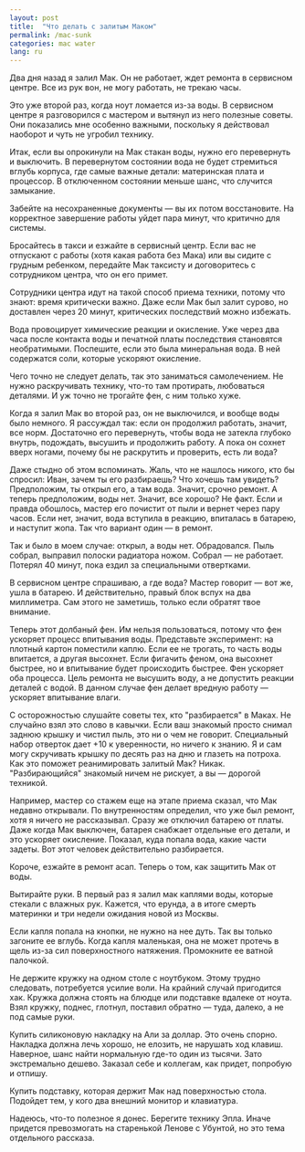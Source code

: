 ```yaml
---
layout: post
title:  "Что делать с залитым Маком"
permalink: /mac-sunk
categories: mac water
lang: ru
---
```


Два дня назад я залил Мак. Он не работает, ждет ремонта в сервисном центре. Все из рук вон, не могу работать, не трекаю часы.

Это уже второй раз, когда ноут ломается из-за воды. В сервисном центре я разговорился с мастером и вытянул из него полезные советы. Они показались мне особенно важными, поскольку я действовал наоборот и чуть не угробил технику.

Итак, если вы опрокинули на Мак стакан воды, нужно его перевернуть и выключить. В перевернутом состоянии вода не будет стремиться вглубь корпуса, где самые важные детали: материнская плата и процессор. В отключенном состоянии меньше шанс, что случится замыкание.

Забейте на несохраненные документы — вы их потом восстановите. На корректное завершение работы уйдет пара минут, что критично для системы.

Бросайтесь в такси и езжайте в сервисный центр. Если вас не отпускают с работы (хотя какая работа без Мака) или вы сидите с грудным ребенком, передайте Мак таксисту и договоритесь с сотрудником центра, что он его примет.

Сотрудники центра идут на такой способ приема техники, потому что знают: время критически важно. Даже если Мак был залит сурово, но доставлен через 20 минут, критических последствий можно избежать.

Вода провоцирует химические реакции и окисление. Уже через два часа после контакта воды и печатной платы последствия становятся необратимыми. Поспешите, если это была минеральная вода. В ней содержатся соли, которые ускоряют окисление.

Чего точно не следует делать, так это заниматься самолечением. Не нужно раскручивать технику, что-то там протирать, любоваться деталями. И уж точно не трогайте фен, с ним только хуже.

Когда я залил Мак во второй раз, он не выключился, и вообще воды было немного. Я рассуждал так: если он продолжил работать, значит, все норм. Достаточно его перевернуть, чтобы вода не затекла глубоко внутрь, подождать, высушить и продолжить работу. А пока он сохнет вверх ногами, почему бы не раскрутить и проверить, есть ли вода?

Даже стыдно об этом вспоминать. Жаль, что не нашлось никого, кто бы спросил: Иван, зачем ты его разбираешь? Что хочешь там увидеть? Предположим, ты открыл его, а там вода. Значит, срочно ремонт. А теперь предположим, воды нет. Значит, все хорошо? Не факт. Если и правда обошлось, мастер его почистит от пыли и вернет через пару часов. Если нет, значит, вода вступила в реакцию, впиталась в батарею, и наступит жопа. Так что вариант один — в ремонт.

Так и было в моем случае: открыл, а воды нет. Обрадовался. Пыль собрал, выправил полоски радиатора ножом. Собрал — не работает. Потерял 40 минут, пока ездил за специальными отвертками.

В сервисном центре спрашиваю, а где вода? Мастер говорит — вот же, ушла в батарею. И действительно, правый блок вспух на два миллиметра. Сам этого не заметишь, только если обратят твое внимание.

Теперь этот долбаный фен. Им нельзя пользоваться, потому что фен ускоряет процесс впитывания воды. Представьте эксперимент: на плотный картон поместили каплю. Если ее не трогать, то часть воды впитается, а другая высохнет. Если фигачить феном, она высохнет быстрее, но и впитывание будет происходить быстрее. Фен ускоряет оба процесса. Цель ремонта не высушить воду, а не допустить реакции деталей с водой. В данном случае фен делает вредную работу — ускоряет впитывание влаги.

С осторожностью слушайте советы тех, кто "разбирается" в Маках. Не случайно взял это слово в кавычки. Если ваш знакомый просто снимал заднюю крышку и чистил пыль, это ни о чем не говорит. Специальный набор отверток дает +10 к уверенности, но ничего к знанию. Я и сам могу скручивать крышку по десять раз на дню и глазеть на потроха. Как это поможет реанимировать залитый Мак? Никак. "Разбирающийся" знакомый ничем не рискует, а вы — дорогой техникой. 

Например, мастер со стажем еще на этапе приема сказал, что Мак недавно открывали. По внутренностям определил, что уже был ремонт, хотя я ничего не рассказывал. Сразу же отключил батарею от платы. Даже когда Мак выключен, батарея снабжает отдельные его детали, и это ускоряет окисление. Показал, куда попала вода, какие части задеты. Вот этот человек действительно разбирается.

Короче, езжайте в ремонт асап. Теперь о том, как защитить Мак от воды.

Вытирайте руки. В первый раз я залил мак каплями воды, которые стекали с влажных рук. Кажется, что ерунда, а в итоге смерть материнки и три недели ожидания новой из Москвы.

Если капля попала на кнопки, не нужно на нее дуть. Так вы только загоните ее вглубь. Когда капля маленькая, она не может протечь в щель из-за сил поверхностного натяжения. Промокните ее ватной палочкой.

Не держите кружку на одном столе с ноутбуком. Этому трудно следовать, потребуется усилие воли. На крайний случай пригодится хак. Кружка должна стоять на блюдце или подставке вдалеке от ноута. Взял кружку, поднес, глотнул, поставил обратно — туда, далеко, а не под самые руки.

Купить силиконовую накладку на Али за доллар. Это очень спорно. Накладка должна лечь хорошо, не елозить, не нарушать ход клавиш. Наверное, шанс найти нормальную где-то один из тысячи. Зато экстремально дешево. Заказал себе и коллегам, как придет, попробую и отпишу.

Купить подставку, которая держит Мак над поверхностью стола. Подойдет тем, у кого два внешний монитор и клавиатура.

Надеюсь, что-то полезное я донес. Берегите технику Эпла. Иначе придется превозмогать на старенькой Ленове с Убунтой, но это тема отдельного рассказа.
 
